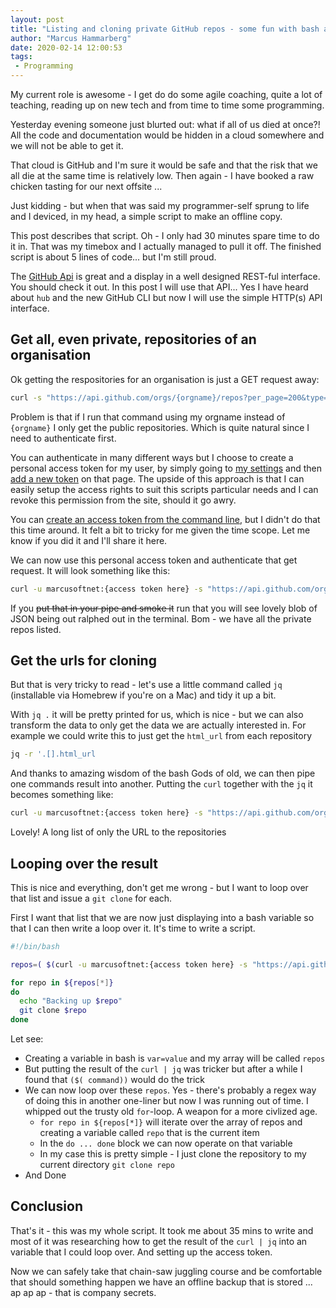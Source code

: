 ```yaml
---
layout: post
title: "Listing and cloning private GitHub repos - some fun with bash and curl"
author: "Marcus Hammarberg"
date: 2020-02-14 12:00:53
tags:
 - Programming
---
```


My current role is awesome - I get do do some agile coaching, quite a lot of teaching, reading up on new tech and from time to time some programming. 

Yesterday evening someone just blurted out: what if all of us died at once?! All the code and documentation would be hidden in a cloud somewhere and we will not be able to get it. 

That cloud is GitHub and I'm sure it would be safe and that the risk that we all die at the same time is relatively low. Then again - I have booked a raw chicken tasting for our next offsite ... 

Just kidding - but when that was said my programmer-self sprung to life and I deviced, in my head, a simple script to make an offline copy. 

This post describes that script. Oh - I only had 30 minutes spare time to do it in. That was my timebox and I actually managed to pull it off. The finished script is about 5 lines of code... but I'm still proud.

<a name='more'></a>

The [GitHub Api](https://api.github.com/) is great and a display in a well designed REST-ful interface. You should check it out. In this post I will use that API... Yes I have heard about `hub` and the new GitHub CLI but now I will use the simple HTTP(s) API interface. 

## Get all, even private, repositories of an organisation

Ok getting the respositories for an organisation is just a GET request away: 

```bash
curl -s "https://api.github.com/orgs/{orgname}/repos?per_page=200&type=all
```

Problem is that if I run that command using my orgname instead of `{orgname}` I only get the public repositories. Which is quite natural since I need to authenticate first. 

You can authenticate in many different ways but I choose to create a personal access token for my user, by simply going to [my settings](https://github.com/settings/) and then [add a new token](https://github.com/settings/tokens) on that page. The upside of this approach is that I can easily setup the access rights to suit this scripts particular needs and I can revoke this permission from the site, should it go awry. 

You can [create an access token from the command line](https://help.github.com/en/github/authenticating-to-github/creating-a-personal-access-token-for-the-command-line), but I didn't do that this time around. It felt a bit to tricky for me given the time scope. Let me know if you did it and I'll share it here. 

We can now use this personal access token and authenticate that get request. It will look something like this:

```bash
curl -u marcusoftnet:{access token here} -s "https://api.github.com/orgs/{orgname}/repos?per_page=200&type=all"
```

If you ~~put that in your pipe and smoke it~~ run that you will see lovely blob of JSON being out ralphed out in the terminal. Bom - we have all the private repos listed.

## Get the urls for cloning

But that is very tricky to read - let's use a little command called `jq` (installable via Homebrew if you're on a Mac) and tidy it up a bit.

With `jq .` it will be pretty printed for us, which is nice - but we can also transform the data to only get the data we are actually interested in. For example we could write this to just get the `html_url` from each repository

```bash
jq -r '.[].html_url
```

And thanks to amazing wisdom of the bash Gods of old, we can then pipe one commands result into another. Putting the `curl` together with the `jq` it becomes something like: 

```bash
curl -u marcusoftnet:{access token here} -s "https://api.github.com/orgs/{orgname}/repos?per_page=200&type=all" | jq -r '.[].html_url'
```

Lovely! A long list of only the URL to the repositories

## Looping over the result

This is nice and everything, don't get me wrong - but I want to loop over that list and issue a `git clone` for each. 

First I want that list that we are now just displaying into a bash variable so that I can then write a loop over it. It's time to write a script.

```bash
#!/bin/bash

repos=( $(curl -u marcusoftnet:{access token here} -s "https://api.github.com/orgs/{orgname}/repos?per_page=200&type=all" | jq -r '.[].html_url'))

for repo in ${repos[*]}
do
  echo "Backing up $repo"
  git clone $repo
done
```

Let see:

* Creating a variable in bash is `var=value` and my array will be called `repos`
* But putting the result of the `curl | jq` was tricker but after a while I found that `($( command))` would do the trick
* We can now loop over these `repos`. Yes - there's probably a regex way of doing this in another one-liner but now I was running out of time. I whipped out the trusty old `for`-loop. A weapon for a more civlized age.
  * `for repo in ${repos[*]}` will iterate over the array of repos and creating a variable called `repo` that is the current item
  * In the `do ... done` block we can now operate on that variable
  * In my case this is pretty simple - I just clone the repository to my current directory `git clone repo`
* And Done 

## Conclusion

That's it - this was my whole script. It took me about 35 mins to write and most of it was researching how to get the result of the `curl | jq` into an variable that I could loop over. And setting up the access token. 

Now we can safely take that chain-saw juggling course and be comfortable that should something happen we have an offline backup that is stored ... ap ap ap - that is company secrets. 